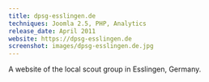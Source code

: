 ```yaml
---
title: dpsg-esslingen.de
techniques: Joomla 2.5, PHP, Analytics
release_date: April 2011
website: https://dpsg-esslingen.de
screenshot: images/dpsg-esslingen.de.jpg
---
```


A website of the local scout group in Esslingen, Germany.
